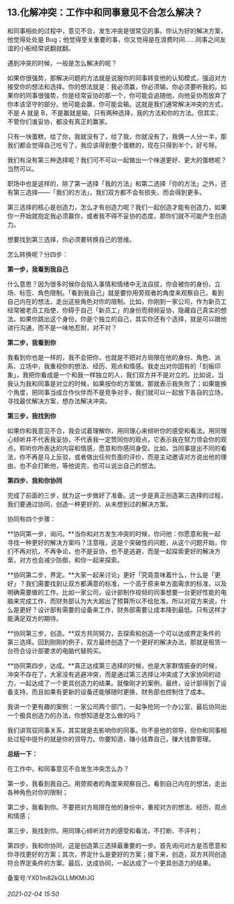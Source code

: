 ## 13.化解冲突：工作中和同事意见不合怎么解决？
和同事相处的过程中，意见不合，发生冲突是很常见的事。你认为好的解决方案，他觉得处处是 Bug；他觉得至关重要的事，你又觉得是在浪费时间……同事之间友谊的小船经常说翻就翻。


遇到冲突的时候，一般是怎么解决的呢？


如果你很强势，那解决问题的方法就是说服你的同事转变他的认知模式，强迫对方接受你的想法和选择。你的想法就是：我必须赢，你必须输，你必须要听我的。如果你的同事很强势，你是经常妥协的那一个，你可能会追随他，向他妥协而放弃了你本该坚守的部分。他可能会赢，你可能会输。这就是我们通常解决冲突的方式，不是 A 就是 B，不是赢就是输，只有两种选择，我的方法和你的方法。但其实，不管你们谁妥协，都没有真正的赢家。


只有一块蛋糕，给了你，我就没有了，给了我，你就没有了，我俩一人分一半，那我们都会觉得自己吃亏了，我应该得到整个蛋糕的，现在只得到半个，好亏呀。


我们有没有第三种选择呢？我们可不可以一起做出一个味道更好、更大的蛋糕呢？当然可以。


职场中也是这样的，除了第一选择「我的方法」和第二选择「你的方法」之外，还有第三选择——「我们的方法」，我们双方都不会有损失，而会得到更多。


第三选择的核心是创造力，怎么才有创造力呢？我们一起创造才能有创造力，如果你一开始就抱定我必须赢你，或者我不得不妥协的态度，那你们就不可能产生创造力。


想要找到第三选择，你必须要转换自己的思维。


怎么转换呢？分四步：


**第一步，我看到我自己**


什么意思？因为很多时候你会陷入事情和情绪中无法自拔，你会被你的身份、立场、标签、角色限制。「看到我自己」就是要你用旁观者的角度来观察自己，看到自己内在的想法，走出这些角色对你的限制。比如，你刚到一家公司，作为新员工经常被老员工指使，你碍于自己「新员工」的身份而频频妥协，隐藏自己真实的想法。如果你跳出这个身份，你是个独立的自己，其实你还有个选择，就是可以跟他进行沟通，而不是一味地忍耐，对不对？


**第二步，我看到你**


我看到你也是一样的，我不会把你，也就是不把对方局限在他的身份、角色、派系、立场中，我重视你的想法、经历、观点和情感。我走出对你固有的「刻板印象」，我把你看成是一个和我一样独立的人，我们双方并不是对立的。比如说，当我认为我和同事是对立的时候，如果按你的方案做，那就表示我失败了；如果能换个角度，把同事当成合作伙伴而不是竞争对手，我们就可以一起放下各自的立场，寻找最优解决方案，想办法解决冲突。


**第三步，我找到你**


如果你和我意见不合，我会试着理解你，用同理心来倾听你的感受和看法。用同理心倾听并不代表我妥协，不代表我一定赞同你的观点，它表示我在努力领会你的观点，聆听你所表达的内容和情感，愿意和你感同身受。比如，当同事提出不同的看法，你不再是马上反驳，或者做出任何负面的评价，而是主动邀请对方说出他的理由，也不会打断他，等他说完，也可以说出自己的想法。


**第四步、我和你协同**


完成了前面的三步，就为这一步做好了准备。这一步是真正创造第三选择的过程，我们要通过协同，创造一种更好的、从未想到过的解决方案。


协同有四个步骤：


**协同第一步，询问。**当你和对方发生冲突的时候，你问他：你愿意和我一起寻找一种更好的解决方案吗？注意哦，这是个突破性的问题，从这个问题开始，你们不再对抗，不再争论，也不是妥协，也不是逃避，而是一起探索更好的解决方案，对方也会减少防御，和你一起来探索。


**协同第二步，界定。**大家一起来讨论」更好「究竟意味着什么，什么是「更好」？我们需要找到让双方都满意的标准，一个高于原来单方面需求的标准，以及明确需要做的工作。比如一家公司，设计部制作视频的同事想要一台更好性能的电脑来完成工作，而财务部认为大大超出了预算所以不给批准。所以对双方来说，什么是更好？设计部有需要的设备来工作，财务部需要让成本降到最低。只有这样才能满足双方的期待。


**协同第三步，创造。**双方共同努力，去探索和创造一个可以达成界定条件的第三选择。回到刚刚的例子，双方最终创造了一个更好的解决办法，那就是租赁一台符合设计部要求的电脑代替购买。


**协同第四步，达成。**真正达成第三选择的时候，也是大家群情振奋的时候，冲突不存在了，大家没有逃避冲突，而是通过第三选择让冲突成了大家协同的动力，一起达成了一个更具创造力的结果。就像刚才的案例，最终，设计部得到了设备支持，而且如果有更新的设备还能够随时更换，财务部也控制住了成本。


我讲一个更有趣的案例：一家公司两个部门，一起争抢同一个办公室，最后协同出一个极具创造力的办法，你想知道是怎么做的吗？


我们讲驾驭同事关系，其实就是去影响你的同事。你不是他的领导，但你和同事相处过程中提升的就是你的领导力。你要知道，赚小钱靠自己，赚大钱靠管理。


**总结一下：**


在工作中，和同事意见不合发生冲突怎么办？


第一步，我看到我自己。用旁观者的角度来观察自己，看到自己内在的想法，走出各种角色对你的限制；


第二步，我看到你。不要把对方局限在他的身份中，重视对方的想法、经历、观点和情感；


第三步，我找到你。用同理心倾听对方的感受和看法，不打断、不评判；


第四步，我和你协同，这是创造第三选择最重要的一步。首先询问对方是否愿意和你寻找更好的方案；其次，界定什么是更好的方案；接下来，创造，双方共同创造符合界定条件的方案。最后，达成协同，一起达成了一个更具创造力的结果。


备案号:YX01m82kGLLMKMrJG


###### 2021-02-04 15:50

